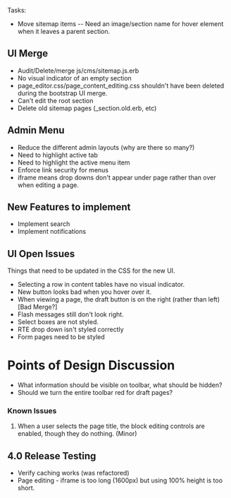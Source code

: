 Tasks:

- Move sitemap items
-- Need an image/section name for hover element when it leaves a parent section.

## UI Merge

* Audit/Delete/merge js/cms/sitemap.js.erb
* No visual indicator of an empty section
* page_editor.css/page_content_editing.css shouldn't have been deleted during the bootstrap UI merge.
* Can't edit the root section
* Delete old sitemap pages (_section.old.erb, etc)

## Admin Menu
* Reduce the different admin layouts (why are there so many?)
* Need to highlight active tab
* Need to highlight the active menu item
* Enforce link security for menus
* iframe means drop downs don't appear under page rather than over when editing a page.

## New Features to implement

* Implement search
* Implement notifications

## UI Open Issues

Things that need to be updated in the CSS for the new UI.

* Selecting a row in content tables have no visual indicator.
* New button looks bad when you hover over it.
* When viewing a page, the draft button is on the right (rather than left) [Bad Merge?]
* Flash messages still don't look right.
* Select boxes are not styled.
* RTE drop down isn't styled correctly
* Form pages need to be styled



# Points of Design Discussion

* What information should be visible on toolbar, what should be hidden?
* Should we turn the entire toolbar red for draft pages?

### Known Issues

1. When a user selects the page title, the block editing controls are enabled, though they do nothing. (Minor)

## 4.0 Release Testing

* Verify caching works (was refactored)
* Page editing - iframe is too long (1600px) but using 100% height is too short.

